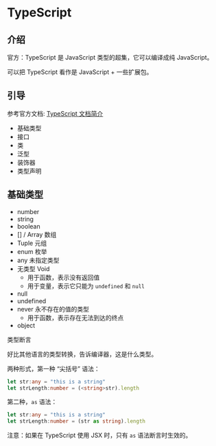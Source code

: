 # TypeScript

## 介绍

官方：TypeScript 是 JavaScript 类型的超集，它可以编译成纯 JavaScript。

可以把 TypeScript 看作是 JavaScript + 一些扩展包。

## 引导

参考官方文档: [TypeScript 文档简介](https://www.tslang.cn/docs/home.html)

+ 基础类型
+ 接口
+ 类
+ 泛型
+ 装饰器
+ 类型声明

## 基础类型

+ number
+ string
+ boolean
+ [] / Array 数组
+ Tuple 元组
+ enum 枚举
+ any 未指定类型
+ 无类型 Void
  + 用于函数，表示没有返回值
  + 用于变量，表示它只能为 `undefined` 和 `null`
+ null
+ undefined
+ never 永不存在的值的类型
  + 用于函数，表示存在无法到达的终点
+ object

类型断言

好比其他语言的类型转换，告诉编译器，这是什么类型。

两种形式，第一种 “尖括号” 语法：

```ts
let str:any = "this is a string"
let strLength:number = (<string>str).length
```

第二种，`as` 语法：

```ts
let str:any = "this is a string"
let strLength:number = (str as string).length
```

注意：如果在 TypeScript 使用 JSX 时，只有 `as` 语法断言时生效的。
